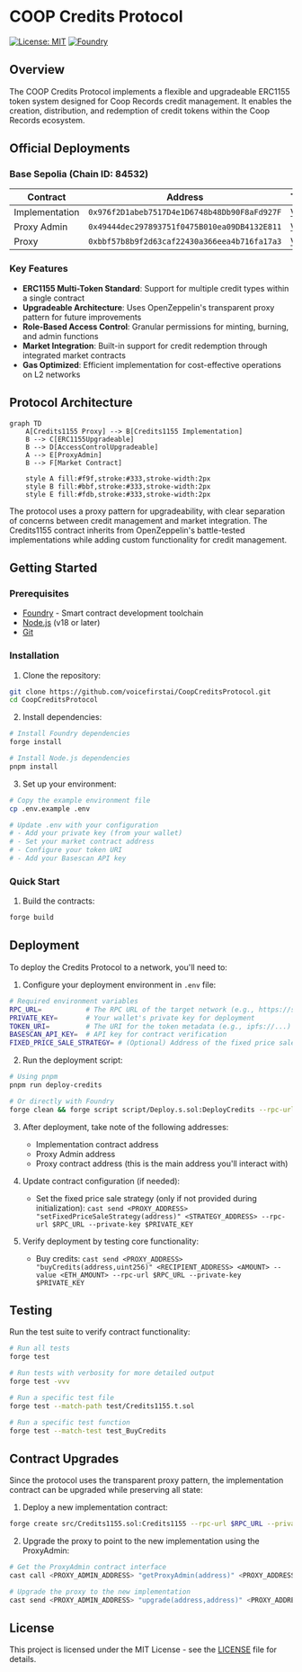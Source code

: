 # COOP Credits Protocol

[![License: MIT](https://img.shields.io/badge/License-MIT-yellow.svg)](./LICENSE)
[![Foundry](https://img.shields.io/badge/Built%20with-Foundry-FFDB1C.svg)](https://getfoundry.sh/)

## Overview

The COOP Credits Protocol implements a flexible and upgradeable ERC1155 token system designed for Coop Records credit management. It enables the creation, distribution, and redemption of credit tokens within the Coop Records ecosystem.

## Official Deployments

### Base Sepolia (Chain ID: 84532)

| Contract       | Address                                      | Transaction                                                                                                |
| -------------- | -------------------------------------------- | ---------------------------------------------------------------------------------------------------------- |
| Implementation | `0x976f2D1abeb7517D4e1D6748b48Db90F8aFd927F` | [View](https://sepolia.basescan.org/tx/0x0316f4ebd0a231d928fc880d7e624fed3d5280b9f6c16ac534908358a1e1357f) |
| Proxy Admin    | `0x49444dec297893751f0475B010ea09DB4132E811` | [View](https://sepolia.basescan.org/tx/0x34901f3ac1817480970a4644b59cdea5bad320d39b5b29173695fd05538c24f9) |
| Proxy          | `0xbbf57b8b9f2d63caf22430a366eea4b716fa17a3` | [View](https://sepolia.basescan.org/tx/0xe72a0877f910a08e3c6851d5ccb4791cbae4f77e7be148162656a7c5182ad005) |

### Key Features

- **ERC1155 Multi-Token Standard**: Support for multiple credit types within a single contract
- **Upgradeable Architecture**: Uses OpenZeppelin's transparent proxy pattern for future improvements
- **Role-Based Access Control**: Granular permissions for minting, burning, and admin functions
- **Market Integration**: Built-in support for credit redemption through integrated market contracts
- **Gas Optimized**: Efficient implementation for cost-effective operations on L2 networks

## Protocol Architecture

```mermaid
graph TD
    A[Credits1155 Proxy] --> B[Credits1155 Implementation]
    B --> C[ERC1155Upgradeable]
    B --> D[AccessControlUpgradeable]
    A --> E[ProxyAdmin]
    B --> F[Market Contract]

    style A fill:#f9f,stroke:#333,stroke-width:2px
    style B fill:#bbf,stroke:#333,stroke-width:2px
    style E fill:#fdb,stroke:#333,stroke-width:2px
```

The protocol uses a proxy pattern for upgradeability, with clear separation of concerns between credit management and market integration. The Credits1155 contract inherits from OpenZeppelin's battle-tested implementations while adding custom functionality for credit management.

## Getting Started

### Prerequisites

- [Foundry](https://getfoundry.sh/) - Smart contract development toolchain
- [Node.js](https://nodejs.org/) (v18 or later)
- [Git](https://git-scm.com/)

### Installation

1. Clone the repository:

```bash
git clone https://github.com/voicefirstai/CoopCreditsProtocol.git
cd CoopCreditsProtocol
```

2. Install dependencies:

```bash
# Install Foundry dependencies
forge install

# Install Node.js dependencies
pnpm install
```

3. Set up your environment:

```bash
# Copy the example environment file
cp .env.example .env

# Update .env with your configuration
# - Add your private key (from your wallet)
# - Set your market contract address
# - Configure your token URI
# - Add your Basescan API key
```

### Quick Start

1. Build the contracts:

```bash
forge build
```

## Deployment

To deploy the Credits Protocol to a network, you'll need to:

1. Configure your deployment environment in `.env` file:

```bash
# Required environment variables
RPC_URL=           # The RPC URL of the target network (e.g., https://sepolia.base.org)
PRIVATE_KEY=       # Your wallet's private key for deployment
TOKEN_URI=         # The URI for the token metadata (e.g., ipfs://...)
BASESCAN_API_KEY=  # API key for contract verification
FIXED_PRICE_SALE_STRATEGY= # (Optional) Address of the fixed price sale strategy contract
```

2. Run the deployment script:

```bash
# Using pnpm
pnpm run deploy-credits

# Or directly with Foundry
forge clean && forge script script/Deploy.s.sol:DeployCredits --rpc-url $RPC_URL --private-key $PRIVATE_KEY --broadcast --verify --etherscan-api-key $BASESCAN_API_KEY -vvvv
```

3. After deployment, take note of the following addresses:

   - Implementation contract address
   - Proxy Admin address
   - Proxy contract address (this is the main address you'll interact with)

4. Update contract configuration (if needed):

   - Set the fixed price sale strategy (only if not provided during initialization): `cast send <PROXY_ADDRESS> "setFixedPriceSaleStrategy(address)" <STRATEGY_ADDRESS> --rpc-url $RPC_URL --private-key $PRIVATE_KEY`

5. Verify deployment by testing core functionality:
   - Buy credits: `cast send <PROXY_ADDRESS> "buyCredits(address,uint256)" <RECIPIENT_ADDRESS> <AMOUNT> --value <ETH_AMOUNT> --rpc-url $RPC_URL --private-key $PRIVATE_KEY`

## Testing

Run the test suite to verify contract functionality:

```bash
# Run all tests
forge test

# Run tests with verbosity for more detailed output
forge test -vvv

# Run a specific test file
forge test --match-path test/Credits1155.t.sol

# Run a specific test function
forge test --match-test test_BuyCredits
```

## Contract Upgrades

Since the protocol uses the transparent proxy pattern, the implementation contract can be upgraded while preserving all state:

1. Deploy a new implementation contract:

```bash
forge create src/Credits1155.sol:Credits1155 --rpc-url $RPC_URL --private-key $PRIVATE_KEY
```

2. Upgrade the proxy to point to the new implementation using the ProxyAdmin:

```bash
# Get the ProxyAdmin contract interface
cast call <PROXY_ADMIN_ADDRESS> "getProxyAdmin(address)" <PROXY_ADDRESS> --rpc-url $RPC_URL

# Upgrade the proxy to the new implementation
cast send <PROXY_ADMIN_ADDRESS> "upgrade(address,address)" <PROXY_ADDRESS> <NEW_IMPLEMENTATION_ADDRESS> --rpc-url $RPC_URL --private-key $PRIVATE_KEY
```

## License

This project is licensed under the MIT License - see the [LICENSE](LICENSE) file for details.
